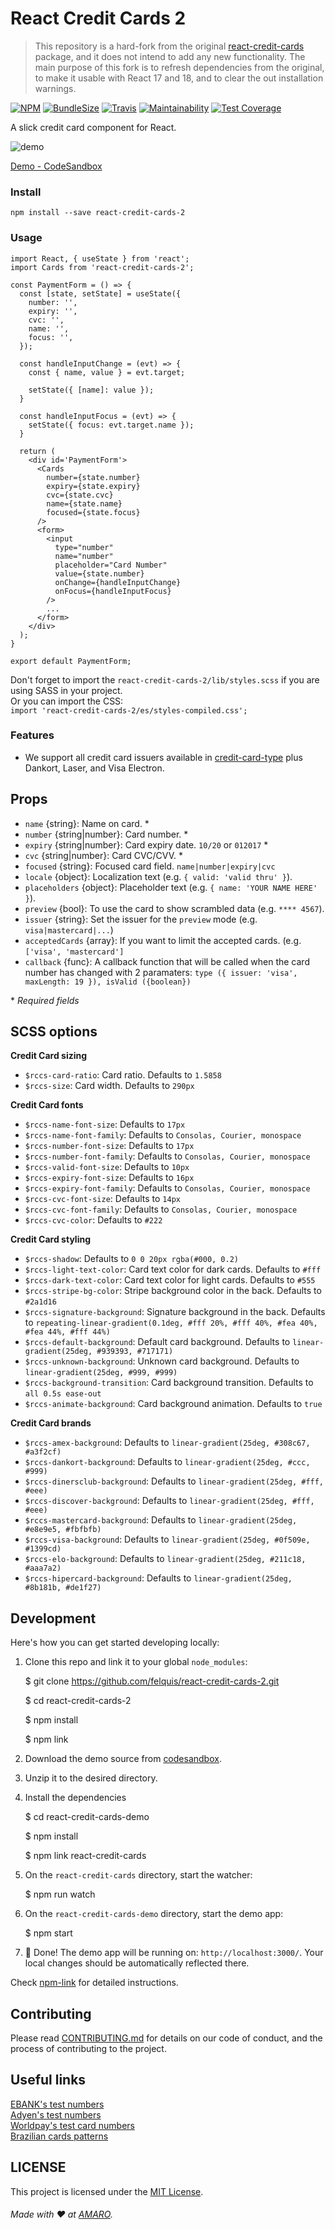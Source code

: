 # React Credit Cards 2

> This repository is a hard-fork from the original [react-credit-cards](https://github.com/amaroteam/react-credit-cards) package, and it does not intend to add any new functionality. The main purpose of this fork is to refresh dependencies from the original, to make it usable with React 17 and 18, and to clear the out installation warnings.

[![NPM](https://img.shields.io/npm/v/react-credit-cards-2)](https://www.npmjs.com/package/react-credit-cards-2) [![BundleSize](https://img.shields.io/bundlephobia/min/react-credit-cards-2)](https://bundlephobia.com/package/react-credit-cards-2) [![Travis](https://travis-ci.org/amarofashion/react-credit-cards.svg?branch=master)](https://travis-ci.org/amarofashion/react-credit-cards) [![Maintainability](https://api.codeclimate.com/v1/badges/bb0aa1a6b782c3845f6a/maintainability)](https://codeclimate.com/github/amarofashion/react-credit-cards/maintainability) [![Test Coverage](https://api.codeclimate.com/v1/badges/bb0aa1a6b782c3845f6a/test_coverage)](https://codeclimate.com/github/amarofashion/react-credit-cards/test_coverage)

A slick credit card component for React.

![demo](https://raw.githubusercontent.com/felquis/react-credit-cards-2/master/docs/media/rccs.gif)

[Demo - CodeSandbox](https://ovvwzkzry9.codesandbox.io/)

### Install

```
npm install --save react-credit-cards-2
```

### Usage

```tsx
import React, { useState } from 'react';
import Cards from 'react-credit-cards-2';

const PaymentForm = () => {
  const [state, setState] = useState({
    number: '',
    expiry: '',
    cvc: '',
    name: '',
    focus: '',
  });

  const handleInputChange = (evt) => {
    const { name, value } = evt.target;
    
    setState({ [name]: value });
  }

  const handleInputFocus = (evt) => {
    setState({ focus: evt.target.name });
  }

  return (
    <div id='PaymentForm'>
      <Cards
        number={state.number}
        expiry={state.expiry}
        cvc={state.cvc}
        name={state.name}
        focused={state.focus}
      />
      <form>
        <input
          type="number"
          name="number"
          placeholder="Card Number"
          value={state.number}
          onChange={handleInputChange}
          onFocus={handleInputFocus}
        />
        ...
      </form>
    </div>
  );
}

export default PaymentForm;
```

Don't forget to import the `react-credit-cards-2/lib/styles.scss` if you are using SASS in your project.  
Or you can import the CSS:  
`import 'react-credit-cards-2/es/styles-compiled.css';`

### Features

- We support all credit card issuers available in [credit-card-type](https://github.com/braintree/credit-card-type) plus
 Dankort, Laser, and Visa Electron.

## Props

- `name` {string}: Name on card. \*
- `number` {string|number}: Card number. \*
- `expiry` {string|number}: Card expiry date. `10/20` or `012017` \*
- `cvc` {string|number}: Card CVC/CVV. \*
- `focused` {string}: Focused card field. `name|number|expiry|cvc`
- `locale` {object}: Localization text (e.g. `{ valid: 'valid thru' }`).
- `placeholders` {object}: Placeholder text (e.g. `{ name: 'YOUR NAME HERE' }`).
- `preview` {bool}: To use the card to show scrambled data (e.g. `**** 4567`).
- `issuer` {string}: Set the issuer for the `preview` mode (e.g. `visa|mastercard|...`)
- `acceptedCards` {array}: If you want to limit the accepted cards. (e.g. `['visa', 'mastercard']`
- `callback` {func}: A callback function that will be called when the card number has changed with 2 paramaters: `type ({ issuer: 'visa', maxLength: 19 }), isValid ({boolean})`

\* _Required fields_

## SCSS options

**Credit Card sizing**

- `$rccs-card-ratio`: Card ratio. Defaults to `1.5858`
- `$rccs-size`: Card width. Defaults to `290px`

**Credit Card fonts**

- `$rccs-name-font-size`: Defaults to `17px`
- `$rccs-name-font-family`: Defaults to `Consolas, Courier, monospace`
- `$rccs-number-font-size`: Defaults to `17px`
- `$rccs-number-font-family`: Defaults to `Consolas, Courier, monospace`
- `$rccs-valid-font-size`: Defaults to `10px`
- `$rccs-expiry-font-size`: Defaults to `16px`
- `$rccs-expiry-font-family`: Defaults to `Consolas, Courier, monospace`
- `$rccs-cvc-font-size`: Defaults to `14px`
- `$rccs-cvc-font-family`: Defaults to `Consolas, Courier, monospace`
- `$rccs-cvc-color`: Defaults to `#222`

**Credit Card styling**

- `$rccs-shadow`: Defaults to `0 0 20px rgba(#000, 0.2)`
- `$rccs-light-text-color`: Card text color for dark cards. Defaults to `#fff`
- `$rccs-dark-text-color`: Card text color for light cards. Defaults to `#555`
- `$rccs-stripe-bg-color`: Stripe background color in the back. Defaults to `#2a1d16`
- `$rccs-signature-background`: Signature background in the back. Defaults to `repeating-linear-gradient(0.1deg, #fff 20%, #fff 40%, #fea 40%, #fea 44%, #fff 44%)`
- `$rccs-default-background`: Default card background. Defaults to `linear-gradient(25deg, #939393, #717171)`
- `$rccs-unknown-background`: Unknown card background. Defaults to `linear-gradient(25deg, #999, #999)`
- `$rccs-background-transition`: Card background transition. Defaults to `all 0.5s ease-out`
- `$rccs-animate-background`: Card background animation. Defaults to `true`

**Credit Card brands**

- `$rccs-amex-background`: Defaults to `linear-gradient(25deg, #308c67, #a3f2cf)`
- `$rccs-dankort-background`: Defaults to `linear-gradient(25deg, #ccc, #999)`
- `$rccs-dinersclub-background`: Defaults to `linear-gradient(25deg, #fff, #eee)`
- `$rccs-discover-background`: Defaults to `linear-gradient(25deg, #fff, #eee)`
- `$rccs-mastercard-background`: Defaults to `linear-gradient(25deg, #e8e9e5, #fbfbfb)`
- `$rccs-visa-background`: Defaults to `linear-gradient(25deg, #0f509e, #1399cd)`
- `$rccs-elo-background`: Defaults to `linear-gradient(25deg, #211c18, #aaa7a2)`
- `$rccs-hipercard-background`: Defaults to `linear-gradient(25deg, #8b181b, #de1f27)`

## Development

Here's how you can get started developing locally:

1. Clone this repo and link it to your global `node_modules`:

      $ git clone https://github.com/felquis/react-credit-cards-2.git

      $ cd react-credit-cards-2

      $ npm install

      $ npm link

2. Download the demo source from [codesandbox](https://codesandbox.io/s/ovvwzkzry9).
3. Unzip it to the desired directory.
4. Install the dependencies

    $ cd react-credit-cards-demo

    $ npm install

    $ npm link react-credit-cards

5. On the `react-credit-cards` directory, start the watcher:

    $ npm run watch
    
6. On the `react-credit-cards-demo` directory, start the demo app:

    $ npm start
    
7. 🎉 Done! The demo app will be running on: `http://localhost:3000/`. Your local changes should be automatically reflected there.

Check [npm-link](https://docs.npmjs.com/cli/link.html) for detailed instructions.

## Contributing

Please read [CONTRIBUTING.md](CONTRIBUTING.md) for details on our code of conduct, and the process of contributing to the project.

## Useful links

[EBANK's test numbers](https://www.ebanx.com/business/en/developers/integrations/testing/credit-card-test-numbers)  
[Adyen's test numbers](https://gist.github.com/j3j5/8b3e48ccad746b90a54a)  
[Worldpay's test card numbers](https://support.worldpay.com/support/kb/bg/testandgolive/tgl5103.html)  
[Brazilian cards patterns](https://github.com/erikhenrique/bin-cc/blob/master/README.md)

## LICENSE

This project is licensed under the [MIT License](LICENSE.md).

###### Made with ❤️ at [AMARO](https://amaro.com).
